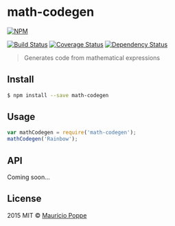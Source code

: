# math-codegen 

[![NPM][npm-image]][npm-url]

[![Build Status][travis-image]][travis-url] [![Coverage Status][coveralls-image]][coveralls-url]  [![Dependency Status][david-image]][david-url]

> Generates code from mathematical expressions

## Install

```sh
$ npm install --save math-codegen
```

## Usage

```js
var mathCodegen = require('math-codegen');
mathCodegen('Rainbow');
```


## API

Coming soon...

## License

2015 MIT © [Mauricio Poppe]()

[npm-image]: https://nodei.co/npm/math-codegen.png?downloads=true
[npm-url]: https://npmjs.org/package/math-codegen
[travis-image]: https://travis-ci.org/maurizzzio/math-codegen.svg?branch=master
[travis-url]: https://travis-ci.org/maurizzzio/math-codegen
[coveralls-image]: https://coveralls.io/repos/maurizzzio/math-codegen/badge.svg
[coveralls-url]: https://coveralls.io/r/maurizzzio/math-codegen
[david-image]: https://david-dm.org/maurizzzio/math-codegen.svg
[david-url]: https://david-dm.org/maurizzzio/math-codegen
